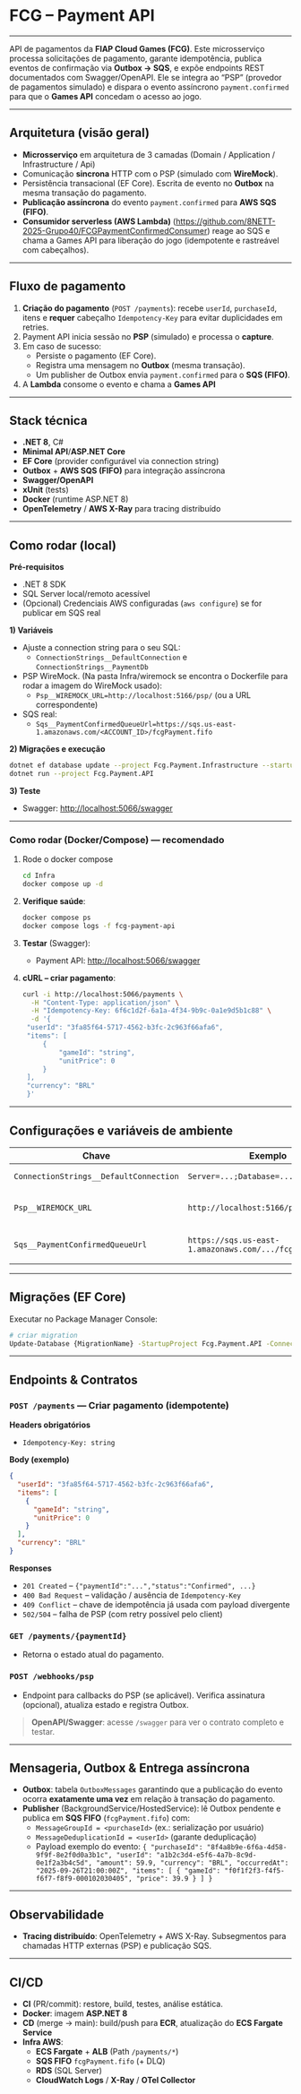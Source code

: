 # FCG – Payment API

---

API de pagamentos da **FIAP Cloud Games (FCG)**. Este microsserviço processa solicitações de pagamento, garante idempotência, publica eventos de confirmação via **Outbox → SQS**, e expõe endpoints REST documentados com Swagger/OpenAPI.
Ele se integra ao “PSP” (provedor de pagamentos simulado) e dispara o evento assíncrono `payment.confirmed` para que o **Games API** concedam o acesso ao jogo.

---

## Arquitetura (visão geral)

* **Microsserviço** em arquitetura de 3 camadas (Domain / Application / Infrastructure / Api)
* Comunicação **sincrona** HTTP com o PSP (simulado com **WireMock**).
* Persistência transacional (EF Core). Escrita de evento no **Outbox** na mesma transação do pagamento.
* **Publicação assíncrona** do evento `payment.confirmed` para **AWS SQS (FIFO)**.
* **Consumidor serverless (AWS Lambda)** (https://github.com/8NETT-2025-Grupo40/FCGPaymentConfirmedConsumer) reage ao SQS e chama a Games API para liberação do jogo (idempotente e rastreável com cabeçalhos).

---

## Fluxo de pagamento

1. **Criação do pagamento** (`POST /payments`): recebe `userId`, `purchaseId`, itens e **requer** cabeçalho `Idempotency-Key` para evitar duplicidades em retries.
2. Payment API inicia sessão no **PSP** (simulado) e processa o **capture**.
3. Em caso de sucesso:
   * Persiste o pagamento (EF Core).
   * Registra uma mensagem no **Outbox** (mesma transação).
   * Um publisher de Outbox envia `payment.confirmed` para o **SQS (FIFO)**.
4. A **Lambda** consome o evento e chama a **Games API**

---

## Stack técnica

* **.NET 8**, C#
* **Minimal API**/**ASP.NET Core**
* **EF Core** (provider configurável via connection string)
* **Outbox** + **AWS SQS (FIFO)** para integração assíncrona
* **Swagger/OpenAPI**
* **xUnit** (tests)
* **Docker** (runtime ASP.NET 8)
* **OpenTelemetry** / **AWS X-Ray** para tracing distribuído

---

## Como rodar (local)
**Pré-requisitos**

* .NET 8 SDK
* SQL Server local/remoto acessível
* (Opcional) Credenciais AWS configuradas (`aws configure`) se for publicar em SQS real

**1) Variáveis**
* Ajuste a connection string para o seu SQL:
  * `ConnectionStrings__DefaultConnection` e `ConnectionStrings__PaymentDb`
* PSP WireMock. (Na pasta Infra/wiremock se encontra o Dockerfile para rodar a imagem do WireMock usado):
  * `Psp__WIREMOCK_URL=http://localhost:5166/psp/` (ou a URL correspondente)
* SQS real:
  * `Sqs__PaymentConfirmedQueueUrl=https://sqs.us-east-1.amazonaws.com/<ACCOUNT_ID>/fcgPayment.fifo`

**2) Migrações e execução**

```bash
dotnet ef database update --project Fcg.Payment.Infrastructure --startup-project Fcg.Payment.API
dotnet run --project Fcg.Payment.API
```

**3) Teste**
* Swagger: [http://localhost:5066/swagger](http://localhost:5066/swagger)
---

### Como rodar (Docker/Compose) — recomendado
1. Rode o docker compose

   ```bash
   cd Infra
   docker compose up -d
   ```
3. **Verifique saúde**:

   ```bash
   docker compose ps
   docker compose logs -f fcg-payment-api
   ```
4. **Testar** (Swagger):

   * Payment API: [http://localhost:5066/swagger](http://localhost:5066/swagger)
5. **cURL – criar pagamento**:

   ```bash
   curl -i http://localhost:5066/payments \
     -H "Content-Type: application/json" \
     -H "Idempotency-Key: 6f6c1d2f-6a1a-4f34-9b9c-0a1e9d5b1c88" \
     -d '{
    "userId": "3fa85f64-5717-4562-b3fc-2c963f66afa6",
    "items": [
        {
            "gameId": "string",
            "unitPrice": 0
        }
    ],
    "currency": "BRL"
    }'
   ```

---

## Configurações e variáveis de ambiente

| Chave                                  | Exemplo                                                   | Descrição                                         |
| -------------------------------------- | --------------------------------------------------------- | ------------------------------------------------- |
| `ConnectionStrings__DefaultConnection`         | `Server=...;Database=...;...`                             | Connection string do banco.                       |
| `Psp__WIREMOCK_URL`                         | `http://localhost:5166/psp/`                              | Base URL do PSP simulado (WireMock).              |
| `Sqs__PaymentConfirmedQueueUrl`   | `https://sqs.us-east-1.amazonaws.com/.../fcgPayment.fifo` | URL da fila FIFO para `payment.confirmed`.        |


---

## Migrações (EF Core)

Executar no Package Manager Console:

```bash
# criar migration
Update-Database {MigrationName} -StartupProject Fcg.Payment.API -Connection "Server={ServerName};Database={DBName};Trusted_Connection=True;TrustServerCertificate=True"
```

---

## Endpoints & Contratos

### `POST /payments` — Criar pagamento (idempotente)

**Headers obrigatórios**

* `Idempotency-Key: string`

**Body (exemplo)**

```json
{
  "userId": "3fa85f64-5717-4562-b3fc-2c963f66afa6",
  "items": [
    {
      "gameId": "string",
      "unitPrice": 0
    }
  ],
  "currency": "BRL"
}
```

**Responses**

* `201 Created` – `{"paymentId":"...","status":"Confirmed", ...}`
* `400 Bad Request` – validação / ausência de `Idempotency-Key`
* `409 Conflict` – chave de idempotência já usada com payload divergente
* `502/504` – falha de PSP (com retry possível pelo client)

### `GET /payments/{paymentId}`

* Retorna o estado atual do pagamento.

### `POST /webhooks/psp`

* Endpoint para callbacks do PSP (se aplicável). Verifica assinatura (opcional), atualiza estado e registra Outbox.

> **OpenAPI/Swagger**: acesse `/swagger` para ver o contrato completo e testar.

---

## Mensageria, Outbox & Entrega assíncrona

* **Outbox**: tabela `OutboxMessages` garantindo que a publicação do evento ocorra **exatamente uma vez** em relação à transação do pagamento.
* **Publisher** (BackgroundService/HostedService): lê Outbox pendente e publica em **SQS FIFO** (`fcgPayment.fifo`) com:
  * `MessageGroupId = <purchaseId>` (ex.: serialização por usuário)
  * `MessageDeduplicationId = <userId>` (garante deduplicação)
  * Payload exemplo do evento: `{
  "purchaseId": "8f4a8b9e-6f6a-4d58-9f9f-8e2f0d0a3b1c",
  "userId": "a1b2c3d4-e5f6-4a7b-8c9d-0e1f2a3b4c5d",
  "amount": 59.9,
  "currency": "BRL",
  "occurredAt": "2025-09-26T21:00:00Z",
  "items": [
    { "gameId": "f0f1f2f3-f4f5-f6f7-f8f9-000102030405", "price": 39.9 }
  ]
}`

---

## Observabilidade

* **Tracing distribuído**: OpenTelemetry + AWS X-Ray. Subsegmentos para chamadas HTTP externas (PSP) e publicação SQS.

---

## CI/CD

* **CI** (PR/commit): restore, build, testes, análise estática.
* **Docker**: imagem **ASP.NET 8**
* **CD** (merge → main): build/push para **ECR**, atualização do **ECS Fargate Service** 
* **Infra AWS**:
  * **ECS Fargate** + **ALB** (Path `/payments/*`)
  * **SQS FIFO** `fcgPayment.fifo` (+ DLQ)
  * **RDS** (SQL Server)
  * **CloudWatch Logs** / **X-Ray** / **OTel Collector**

